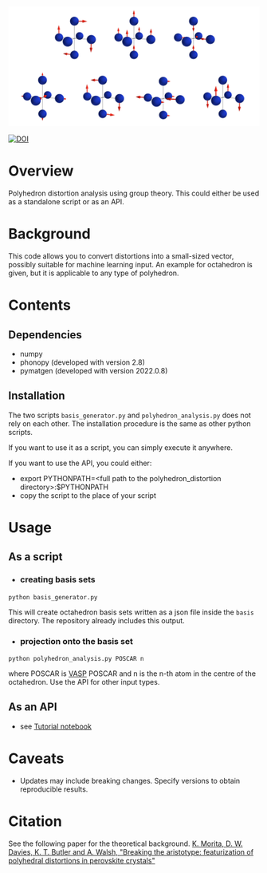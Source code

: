 ![image](image_distortion.png)

[![DOI](https://zenodo.org/badge/392753173.svg)](https://zenodo.org/badge/latestdoi/392753173)
# Overview
Polyhedron distortion analysis using group theory.
This could either be used as a standalone script or as an API.

# Background
This code allows you to convert distortions into a small-sized vector, possibly suitable for machine learning input.
An example for octahedron is given, but it is applicable to any type of polyhedron.

# Contents
## Dependencies
- numpy
- phonopy (developed with version 2.8)
- pymatgen (developed with version 2022.0.8)

## Installation
The two scripts `basis_generator.py` and `polyhedron_analysis.py` does not rely on each other.
The installation procedure is the same as other python scripts.

If you want to use it as a script, you can simply execute it anywhere.

If you want to use the API, you could either:
- export PYTHONPATH=\<full path to the polyhedron_distortion directory\>:$PYTHONPATH
- copy the script to the place of your script

# Usage
## As a script
- ### creating basis sets
```
python basis_generator.py
```
This will create octahedron basis sets written as a json file inside the `basis` directory.
The repository already includes this output.
- ### projection onto the basis set
```
python polyhedron_analysis.py POSCAR n
```
where POSCAR is [VASP](https://www.vasp.at/) POSCAR and n is the n-th atom in the centre of the octahedron.
Use the API for other input types.

## As an API
- see [Tutorial notebook](https://github.com/KazMorita/polyhedron_distortion/blob/main/Tutorial1_API.ipynb)

# Caveats
- Updates may include breaking changes. Specify versions to obtain reproducible results.

# Citation
See the following paper for the theoretical background.
[K. Morita, D. W. Davies, K. T. Butler and A. Walsh, "Breaking the aristotype: featurization of polyhedral distortions in perovskite crystals"](https://pubs.acs.org/doi/abs/10.1021/acs.chemmater.1c02959)

